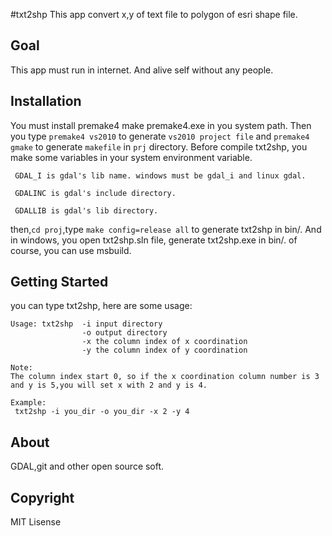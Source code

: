 #txt2shp
This app convert x,y of text file to polygon of esri shape file. 

## Goal
This app must run in internet. And alive self without any people.

## Installation
You must install premake4 make premake4.exe in you system path. Then you type `premake4 vs2010` to generate `vs2010 project file` and `premake4 gmake` to generate `makefile` in `prj` directory. Before compile txt2shp, you make some variables in your system environment variable.

` GDAL_I is gdal's lib name. windows must be gdal_i and linux gdal.`

` GDALINC is gdal's include directory.`

` GDALLIB is gdal's lib directory.`

then,`cd proj`,type `make config=release all` to generate txt2shp in bin/. And in windows, you open txt2shp.sln file, generate txt2shp.exe in bin/. of course, you can use msbuild.

## Getting Started
you can type txt2shp, here are some usage:



	Usage: txt2shp  -i input directory
					-o output directory
					-x the column index of x coordination 
					-y the column index of y coordination 
	
	Note:
	The column index start 0, so if the x coordination column number is 3 and y is 5,you will set x with 2 and y is 4.

	Example:
	 txt2shp -i you_dir -o you_dir -x 2 -y 4




## About
GDAL,git and other open source soft.

## Copyright
MIT Lisense
